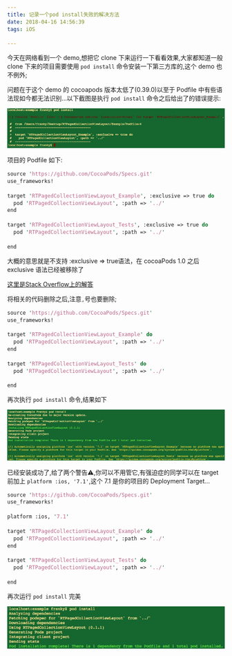 ```yaml
---
title: 记录一个pod install失败的解决方法
date: 2018-04-16 14:56:39
tags: iOS

---
```


今天在网络看到一个 demo,想把它 clone 下来运行一下看看效果,大家都知道一般 clone 下来的项目需要使用 `pod install` 命令安装一下第三方库的,这个 demo 也不例外;

问题在于这个 demo 的 cocoapods 版本太低了(0.39.0)以至于 Podfile 中有些语法现如今都无法识别...以下截图是执行 `pod install` 命令之后给出了的错误提示:

![](记录一个pod-install失败的解决方法/Snip20180416_21.png)

项目的 Podfile 如下:

``` perl
source 'https://github.com/CocoaPods/Specs.git'
use_frameworks!

target 'RTPagedCollectionViewLayout_Example', :exclusive => true do
  pod 'RTPagedCollectionViewLayout', :path => '../'
end

target 'RTPagedCollectionViewLayout_Tests', :exclusive => true do
  pod 'RTPagedCollectionViewLayout', :path => '../'
  
end
```

大概的意思就是不支持 :exclusive => true语法，在 cocoaPods 1.0 之后 exclusive 语法已经被移除了

[这里是Stack Overflow上的解答](https://github.com/CocoaPods/CocoaPods/issues/4705)

将相关的代码删除之后,注意`,`号也要删除;

``` perl
source 'https://github.com/CocoaPods/Specs.git'
use_frameworks!

target 'RTPagedCollectionViewLayout_Example' do
  pod 'RTPagedCollectionViewLayout', :path => '../'
end

target 'RTPagedCollectionViewLayout_Tests' do
  pod 'RTPagedCollectionViewLayout', :path => '../'
  
end
```

再次执行 `pod install` 命令,结果如下

![](记录一个pod-install失败的解决方法/Snip20180416_22.png)

已经安装成功了,给了两个警告⚠️,你可以不用管它,有强迫症的同学可以在 target 前加上 `platform :ios, '7.1'`,这个 7.1 是你的项目的 Deployment Target...

``` perl
source 'https://github.com/CocoaPods/Specs.git'
use_frameworks!

platform :ios, '7.1'

target 'RTPagedCollectionViewLayout_Example' do
  pod 'RTPagedCollectionViewLayout', :path => '../'
end

target 'RTPagedCollectionViewLayout_Tests' do
  pod 'RTPagedCollectionViewLayout', :path => '../'
  
end
```

再次运行 `pod install` 完美

![](记录一个pod-install失败的解决方法/Snip20180416_23.png)

